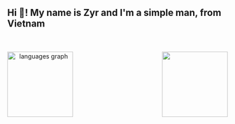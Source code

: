 <h2 align="left">Hi 👋! My name is Zyr and I'm a simple man, from Vietnam</h2>
<br>
<br>
<div align="center">
  <img align="left" height="150"
    src="https://github-readme-stats.vercel.app/api/top-langs?username=ducphamzyr&locale=en&hide_title=false&layout=compact&card_width=320&langs_count=5&theme=dracula&hide_border=false"
    alt="languages graph" />
  <img align="right" height="150" src="https://i.imgflip.com/65efzo.gif" />
</div>
<br>
<br>
